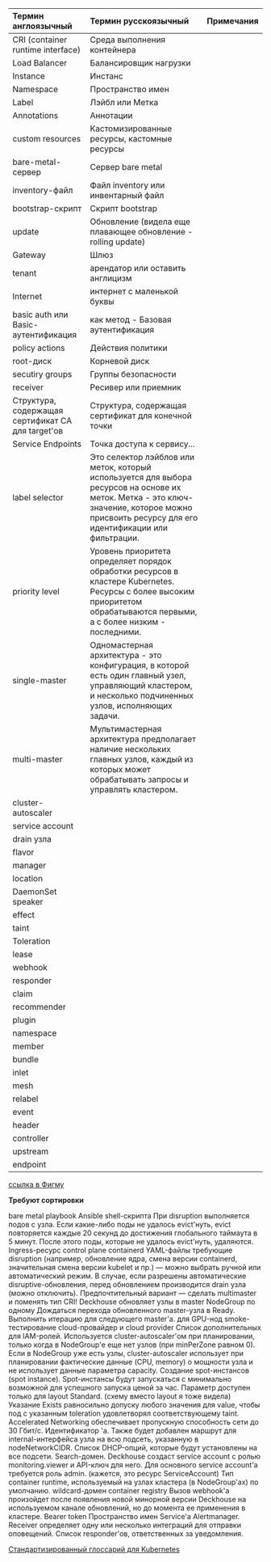 | Термин англоязычный | Термин русскоязычный | Примечания|
| :----------| :-------------| :------|
| CRI (container runtime interface) | Среда выполнения контейнера |  |
| Load Balancer | Балансировщик нагрузки| |
| Instance | Инстанс |  |
| Namespace  | Пространство имен |  |
| Label | Лэйбл или Метка |  |
| Annotations | Аннотации |  |
| custom resources | Кастомизированные ресурсы, кастомные ресурсы |  |
| bare-metal-сервер | Сервер bare metal |  |
| inventory-файл | Файл inventory или инвентарный файл |  |
| bootstrap-скрипт | Скрипт bootstrap |  |
| update | Обновление (видела еще плавающее обновление - rolling update) |  |
| Gateway | Шлюз |  |
| tenant | арендатор или оставить англицизм |  |
| Internet | интернет с маленькой буквы  |  |
| basic auth или Basic-аутентификация | как метод - Базовая аутентификация |  |
| policy actions | Действия политики  |  |
| root-диск | Корневой диск |  |
| secutiry groups | Группы безопасности |  |
| receiver | Ресивер или приемник |  |
| Структура, содержащая сертификат CA для target'ов | Структура, содержащая сертификат для конечной точки |  |
| Service Endpoints | Точка доступа к сервису... |  |
| label selector | Это селектор лэйблов или меток, который используется для выбора ресурсов на основе их меток. Метка - это ключ-значение, которое можно присвоить ресурсу для его идентификации или фильтрации. |  |
| priority level |  Уровень приоритета определяет порядок обработки ресурсов в кластере Kubernetes. Ресурсы с более высоким приоритетом обрабатываются первыми, а с более низким - последними.|  |
| single-master | Одномастерная архитектура - это конфигурация, в которой есть один главный узел, управляющий кластером, и несколько подчиненных узлов, исполняющих задачи. |  |
| multi-master|  Мультимастерная архитектура предполагает наличие нескольких главных узлов, каждый из которых может обрабатывать запросы и управлять кластером.|  |
| cluster-autoscaler | | |
| service account | | |
| drain узла | | |
| flavor | | |
| manager | | |
| location | | |
| DaemonSet speaker | | |
| effect | | |
| taint | | |
| Toleration | | |
| lease | | |
| webhook | | |
| responder | | |
| claim | | |
| recommender | | |
| plugin | | |
| namespace | | |
| member | | |
| bundle | | |
| inlet | | |
| mesh | | |
| relabel | | |
| event | | |
| header | | |
| controller | | |
| upstream | | |
| endpoint | | |

[ссылка в Фигму](https://www.figma.com/file/pJOXVgTxgBAGoOjzu0oAkJ/Deckhouse-Kubernetes-Platform?type=whiteboard&node-id=1-14)

**Требуют сортировки**


bare metal
playbook Ansible
shell-скрипта
При disruption  выполняется  подов с узла. Если какие-либо поды не удалось evict'нуть, evict повторяется каждые 20 секунд до достижения глобального таймаута в 5 минут. После этого поды, которые не удалось evict'нуть, удаляются.
Ingress-ресурс
control plane
containerd
YAML-файлы
требующие disruption (например, обновление ядра, смена версии containerd, значительная смена версии kubelet и пр.) — можно выбрать ручной или автоматический режим. В случае, если разрешены автоматические disruptive-обновления, перед обновлением производится drain узла (можно отключить).
Предпочтительный вариант — сделать multimaster и поменять тип CRI!
Deckhouse обновляет узлы в master NodeGroup по одному
Дождаться перехода обновленного master-узла в Ready. Выполнить итерацию для следующего master'а.
для GPU-нод
smoke-тестирование
cloud-провайдер и cloud provider 
Список дополнительных  для IAM-ролей.
Используется cluster-autoscaler'ом при планировании, только когда в NodeGroup'е еще нет узлов (при minPerZone равном 0). Если в NodeGroup уже есть узлы, cluster-autoscaler использует при планировании фактические данные (CPU, memory) о мощности узла и не использует данные параметра capacity.
Создание spot-инстансов (spot instance). Spot-инстансы будут запускаться с минимально возможной для успешного запуска ценой за час.
Параметр доступен только для layout Standard. (схему вместо layout я тоже видела)
Указание Exists равносильно допуску любого значения для value, чтобы под с указанным toleration удовлетворял соответствующему taint.
Accelerated Networking обеспечивает пропускную способность сети до 30 Гбит/с.
Идентификатор 'а.
Также будет добавлен маршрут для internal-интерфейса узла на всю подсеть, указанную в nodeNetworkCIDR.
Список DHCP-опций, которые будут установлены на все подсети.
Search-домен.
Deckhouse создаст service account c ролью monitoring.viewer и API-ключ для него. Для основного service account'а требуется роль admin. (кажется, это ресурс ServiceAccount)
Тип container runtime, используемый на узлах кластера (в NodeGroup'ах) по умолчанию.
wildcard-домен
container registry
Вызов webhook'а произойдет после появления новой минорной версии Deckhouse на используемом канале обновлений, но до момента ее применения в кластере.
Bearer token
Пространство имен Service'а Alertmanager.
Receiver определяет одну или несколько интеграций для отправки оповещений.
Список responder'ов, ответственных за уведомления.

[Стандартизированный глоссарий для Kubernetes](https://kubernetes.io/ru/docs/reference/glossary/?fundamental=true)
